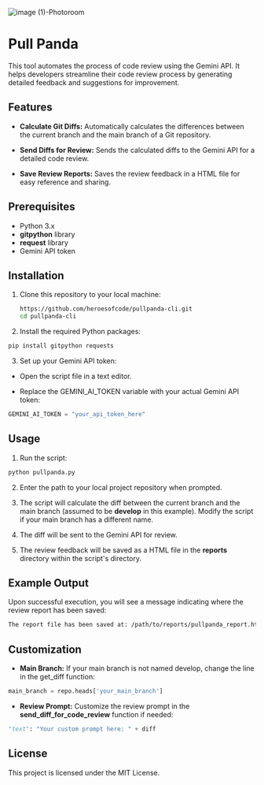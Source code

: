 ![image (1)-Photoroom](https://github.com/heroesofcode/pullpanda/assets/13969802/bc5b59e7-8345-4ab4-b40e-3f35a8d09721)

# Pull Panda

This tool automates the process of code review using the Gemini API. It helps developers streamline their code review process by generating detailed feedback and suggestions for improvement.

## Features

* **Calculate Git Diffs:** Automatically calculates the differences between the current branch and the main branch of a Git repository.

* **Send Diffs for Review:** Sends the calculated diffs to the Gemini API for a detailed code review.
  
* **Save Review Reports:** Saves the review feedback in a HTML file for easy reference and sharing.

## Prerequisites

* Python 3.x
* **gitpython** library
* **request** library
* Gemini API token

## Installation

1. Clone this repository to your local machine:

   ```bash
   https://github.com/heroesofcode/pullpanda-cli.git
   cd pullpanda-cli
   ```
   
2. Install the required Python packages: 

```bash
pip install gitpython requests
```

3. Set up your Gemini API token: 

* Open the script file in a text editor.

* Replace the GEMINI_AI_TOKEN variable with your actual Gemini API token:

```python
GEMINI_AI_TOKEN = "your_api_token_here"
```

## Usage

1. Run the script: 

```bash
python pullpanda.py
```

2. Enter the path to your local project repository when prompted.

3. The script will calculate the diff between the current branch and the main branch (assumed to be **develop** in this example). Modify the script if your main branch has a different name.

4. The diff will be sent to the Gemini API for review.

5. The review feedback will be saved as a HTML file in the **reports** directory within the script's directory.

## Example Output

Upon successful execution, you will see a message indicating where the review report has been saved:

```bash
The report file has been saved at: /path/to/reports/pullpanda_report.html
```

## Customization

* **Main Branch:** If your main branch is not named develop, change the line in the get_diff function:

```python
main_branch = repo.heads['your_main_branch']
```

* **Review Prompt:** Customize the review prompt in the **send_diff_for_code_review** function if needed:

```python
"text": "Your custom prompt here: " + diff
```

## License

This project is licensed under the MIT License.
